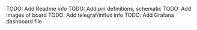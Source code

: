 TODO: Add Readme info
TODO: Add pin definitions, schematic
TODO: Add images of board
TODO: Add telegraf/influx info
TODO: Add Grafana dashboard file

